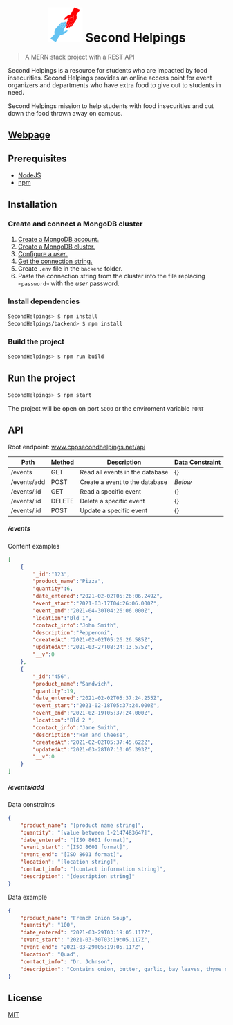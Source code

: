 <h1 align="center">
	<img src="public/logo192.png" width=80px height=80px> Second Helpings
</h1>

> A MERN stack project with a REST API

Second Helpings is a resource for students who are impacted by food insecurities. Second Helpings provides an online access point for event organizers and departments who have extra food to give out to students in need.

Second Helpings mission to help students with food insecurities and cut down the food thrown away on campus.

## [Webpage](http://www.cppsecondhelpings.net "Demo")

## Prerequisites
- [NodeJS](https://nodejs.org/en/ "NodeJS") 
- [npm](https://www.npmjs.com/get-npm "npm") 

## Installation 
### Create and connect a MongoDB cluster
1. [Create a MongoDB account. ](https://docs.mongodb.com/guides/cloud/account/ "Create a MongoDB account ")
2. [Create a MongoDB cluster. ](https://docs.atlas.mongodb.com/tutorial/create-new-cluster/ "Create a MongoDB cluster ")
3. [Configure a *user*. ](https://docs.atlas.mongodb.com/security-add-mongodb-users/ "Configure a user ")
4. [Get the connection string. ](https://docs.mongodb.com/guides/cloud/connectionstring/ "Get the connection string ")
5. Create `.env` file in the `backend` folder.
6. Paste the connection string from the cluster into the file replacing `<password>` with the *user* password. 

### Install dependencies
```bash
SecondHelpings> $ npm install
SecondHelpings/backend> $ npm install
```

### Build the project 
```bash
SecondHelpings> $ npm run build 
```

## Run the project
```bash
SecondHelpings> $ npm start 
```
The project will be open on port `5000` or the enviroment variable `PORT`

## API
Root endpoint: www.cppsecondhelpings.net/api

| Path  | Method  | Description  | Data Constraint |
| ------------ | ------------ | ------------ | ------------ |
| /events  | GET  | Read all events in the database  | {}
| /events/add  | POST  | Create a event to the database  | *Below* |
| /events/:id  | GET  | Read a specific event  | {} |
| /events/:id  | DELETE  | Delete a specific event  | {} |
| /events/:id  | POST  | Update a specific event  | {} |

##### /events
Content examples
```json
[
	{
		"_id":"123",
		"product_name":"Pizza",
		"quantity":6,
		"date_entered":"2021-02-02T05:26:06.249Z",
		"event_start":"2021-03-17T04:26:06.000Z",
		"event_end":"2021-04-30T04:26:06.000Z",
		"location":"Bld 1",
		"contact_info":"John Smith",
		"description":"Pepperoni",
		"createdAt":"2021-02-02T05:26:26.585Z",
		"updatedAt":"2021-03-27T08:24:13.575Z",
		"__v":0
	},
	{
		"_id":"456",
		"product_name":"Sandwich",
		"quantity":19,
		"date_entered":"2021-02-02T05:37:24.255Z",
		"event_start":"2021-02-18T05:37:24.000Z",
		"event_end":"2021-02-19T05:37:24.000Z",
		"location":"Bld 2 ",
		"contact_info":"Jane Smith",
		"description":"Ham and Cheese",
		"createdAt":"2021-02-02T05:37:45.622Z",
		"updatedAt":"2021-03-28T07:10:05.393Z",
		"__v":0
	}
]
```

##### /events/add
Data constraints
```json
{
    "product_name": "[product name string]",
    "quantity": "[value between 1-2147483647]",
    "date_entered": "[ISO 8601 format]",
    "event_start": "[ISO 8601 format]",
    "event_end": "[ISO 8601 format]",
    "location": "[location string]",
    "contact_info": "[contact information string]",
    "description": "[description string]"
}
```
Data example 
```json
{
    "product_name": "French Onion Soup",
    "quantity": "100",
    "date_entered": "2021-03-29T03:19:05.117Z",
    "event_start": "2021-03-30T03:19:05.117Z",
    "event_end": "2021-03-29T05:19:05.117Z",
    "location": "Quad",
    "contact_info": "Dr. Johnson",
    "description": "Contains onion, butter, garlic, bay leaves, thyme sprigs, red win, all-purpose flour, beef broth and Gruyere"
}
```


## License
[MIT](https://github.com/amazingandyyy/mern/blob/master/LICENSE)
